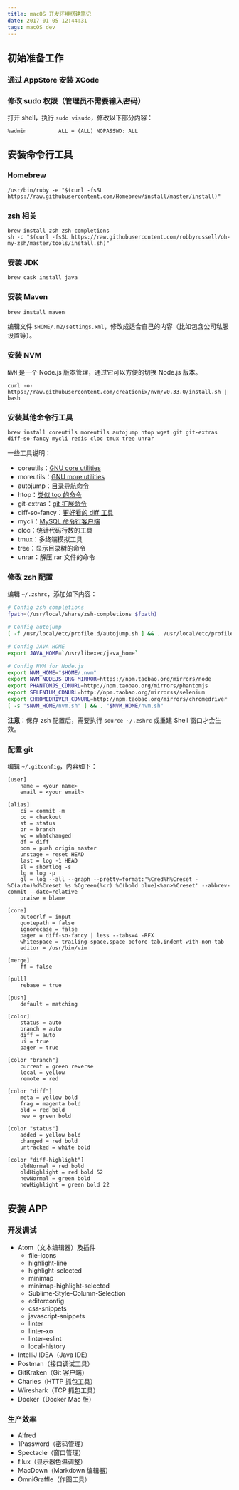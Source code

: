 ```yaml
---
title: macOS 开发环境搭建笔记
date: 2017-01-05 12:44:31
tags: macOS dev
---
```


## 初始准备工作

### 通过 AppStore 安装 XCode

### 修改 sudo 权限（管理员不需要输入密码）

打开 shell，执行 `sudo visudo`，修改以下部分内容：

```
%admin          ALL = (ALL) NOPASSWD: ALL
```

<!-- more -->

## 安装命令行工具

### Homebrew

```
/usr/bin/ruby -e "$(curl -fsSL https://raw.githubusercontent.com/Homebrew/install/master/install)"
```

### zsh 相关

```
brew install zsh zsh-completions
sh -c "$(curl -fsSL https://raw.githubusercontent.com/robbyrussell/oh-my-zsh/master/tools/install.sh)"
```

### 安装 JDK

```
brew cask install java
```

### 安装 Maven

```
brew install maven
```

编辑文件 `$HOME/.m2/settings.xml`，修改成适合自己的内容（比如包含公司私服设置等）。

### 安装 NVM

`NVM` 是一个 Node.js 版本管理，通过它可以方便的切换 Node.js 版本。

```
curl -o- https://raw.githubusercontent.com/creationix/nvm/v0.33.0/install.sh | bash
```

### 安装其他命令行工具

```
brew install coreutils moreutils autojump htop wget git git-extras diff-so-fancy mycli redis cloc tmux tree unrar
```

一些工具说明：

- coreutils：[GNU core utilities](https://www.gnu.org/software/coreutils/)
- moreutils：[GNU more utilities](https://www.gnu.org/software/moreutils/)
- autojump：[目录导航命令](https://github.com/wting/autojump)
- htop：[类似 top 的命令](https://hisham.hm/htop/)
- git-extras：[git 扩展命令](https://github.com/tj/git-extras/blob/master/Commands.md)
- diff-so-fancy：[更好看的 diff 工具](https://github.com/so-fancy/diff-so-fancy)
- mycli：[MySQL 命令行客户端](https://github.com/dbcli/mycli)
- cloc：统计代码行数的工具
- tmux：多终端模拟工具
- tree：显示目录树的命令
- unrar：解压 rar 文件的命令

### 修改 zsh 配置

编辑 `~/.zshrc`，添加如下内容：

```sh
# Config zsh completions
fpath=(/usr/local/share/zsh-completions $fpath)

# Config autojump
[ -f /usr/local/etc/profile.d/autojump.sh ] && . /usr/local/etc/profile.d/autojump.sh

# Config JAVA HOME
export JAVA_HOME=`/usr/libexec/java_home`

# Config NVM for Node.js
export NVM_HOME="$HOME/.nvm"
export NVM_NODEJS_ORG_MIRROR=https://npm.taobao.org/mirrors/node
export PHANTOMJS_CDNURL=http://npm.taobao.org/mirrors/phantomjs
export SELENIUM_CDNURL=http://npm.taobao.org/mirrorss/selenium
export CHROMEDRIVER_CDNURL=http://npm.taobao.org/mirrors/chromedriver
[ -s "$NVM_HOME/nvm.sh" ] && . "$NVM_HOME/nvm.sh"
```

**注意**：保存 zsh 配置后，需要执行 `source ~/.zshrc` 或重建 Shell 窗口才会生效。

### 配置 git

编辑 `~/.gitconfig`，内容如下：

```
[user]
    name = <your name>
    email = <your email>

[alias]
    ci = commit -m
    co = checkout
    st = status
    br = branch
    wc = whatchanged
    df = diff
    pom = push origin master
    unstage = reset HEAD
    last = log -1 HEAD
    sl = shortlog -s
    lg = log -p
    gl = log --all --graph --pretty=format:'%Cred%h%Creset -%C(auto)%d%Creset %s %Cgreen(%cr) %C(bold blue)<%an>%Creset' --abbrev-commit --date=relative
    praise = blame

[core]
    autocrlf = input
    quotepath = false
    ignorecase = false
    pager = diff-so-fancy | less --tabs=4 -RFX
    whitespace = trailing-space,space-before-tab,indent-with-non-tab
    editor = /usr/bin/vim

[merge]
    ff = false

[pull]
    rebase = true

[push]
    default = matching

[color]
    status = auto
    branch = auto
    diff = auto
    ui = true
    pager = true

[color "branch"]
    current = green reverse
    local = yellow
    remote = red

[color "diff"]
    meta = yellow bold
    frag = magenta bold
    old = red bold
    new = green bold

[color "status"]
    added = yellow bold
    changed = red bold
    untracked = white bold

[color "diff-highlight"]
    oldNormal = red bold
    oldHighlight = red bold 52
    newNormal = green bold
    newHighlight = green bold 22
```

## 安装 APP

### 开发调试

- Atom（文本编辑器）及插件
  - file-icons
  - highlight-line
  - highlight-selected
  - minimap
  - minimap-highlight-selected
  - Sublime-Style-Column-Selection
  - editorconfig
  - css-snippets
  - javascript-snippets
  - linter
  - linter-xo
  - linter-eslint
  - local-history
- IntelliJ IDEA（Java IDE）
- Postman（接口调试工具）
- GitKraken（Git 客户端）
- Charles（HTTP 抓包工具）
- Wireshark（TCP 抓包工具）
- Docker（Docker Mac 版）

### 生产效率

- Alfred
- 1Password（密码管理）
- Spectacle（窗口管理）
- f.lux（显示器色温调整）
- MacDown（Markdown 编辑器）
- OmniGraffle（作图工具）
